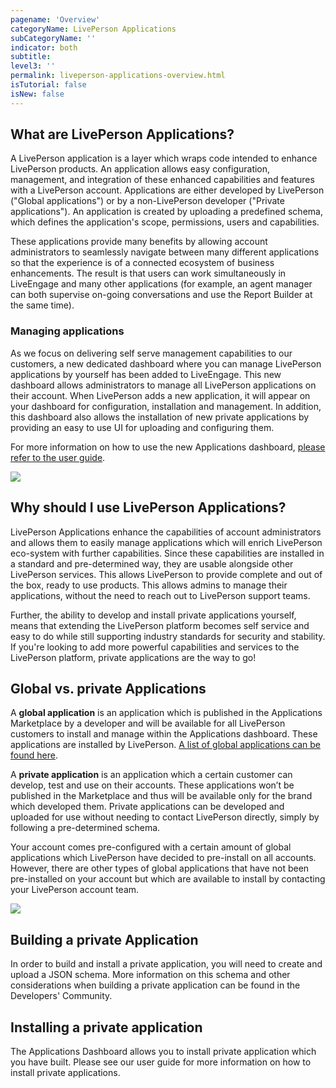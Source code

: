 ```yaml
---
pagename: 'Overview'
categoryName: LivePerson Applications
subCategoryName: ''
indicator: both
subtitle:
level3: ''
permalink: liveperson-applications-overview.html
isTutorial: false
isNew: false
---
```


## What are LivePerson Applications?

A LivePerson application is a layer which wraps code intended to enhance LivePerson products. An application allows easy configuration, management, and integration of these enhanced capabilities and features with a LivePerson account. Applications are either developed by LivePerson ("Global applications") or by a non-LivePerson developer ("Private applications"). An application is created by uploading a predefined schema, which defines the application's scope, permissions, users and capabilities.

These applications provide many benefits by allowing account administrators to seamlessly navigate between many different applications so that the experience is of a connected ecosystem of business enhancements. The result is that users can work simultaneously in LiveEngage and many other applications (for example, an agent manager can both supervise on-going conversations and use the Report Builder at the same time).

### Managing applications

As we focus on delivering self serve management capabilities to our customers, a new dedicated dashboard where you can manage LivePerson applications by yourself has been added to LiveEngage. This new dashboard allows administrators to manage all LivePerson applications on their account. When LivePerson adds a new application, it will appear on your dashboard for configuration, installation and management. In addition, this dashboard also allows the installation of new private applications by providing an easy to use UI for uploading and configuring them.

For more information on how to use the new Applications dashboard, [please refer to the user guide](liveperson-applications-user-guide.html).

![](img/appsUI2.jpg)

## Why should I use LivePerson Applications?

LivePerson Applications enhance the capabilities of account administrators and allows them to easily manage applications which will enrich LivePerson eco-system with further capabilities. Since these capabilities are installed in a standard and pre-determined way, they are usable alongside other LivePerson services. This allows LivePerson to provide complete and out of the box, ready to use products. This allows admins to manage their applications, without the need to reach out to LivePerson support teams.

Further, the ability to develop and install private applications yourself, means that extending the LivePerson platform becomes self service and easy to do while still supporting industry standards for security and stability. If you're looking to add more powerful capabilities and services to the LivePerson platform, private applications are the way to go!

## Global vs. private Applications

A **global application** is an application which is published in the Applications Marketplace by a developer and will be available for all LivePerson customers to install and manage within the Applications dashboard. These applications are installed by LivePerson. [A list of global applications can be found here](liveperson-applications-global-applications-list.html).

A **private application** is an application which a certain customer can develop, test and use on their accounts. These applications won’t be published in the Marketplace and thus will be available only for the brand which developed them. Private applications can be developed and uploaded for use without needing to contact LivePerson directly, simply by following a pre-determined schema.

Your account comes pre-configured with a certain amount of global applications which LivePerson have decided to pre-install on all accounts. However, there are other types of global applications that have not been pre-installed on your account but which are available to install by contacting your LivePerson account team.

![](img/appsUI1.jpg)

## Building a private Application

In order to build and install a private application, you will need to create and upload a JSON schema. More information on this schema and other considerations when building a private application can be found in the Developers' Community.

## Installing a private application

The Applications Dashboard allows you to install private application which you have built. Please see our user guide for more information on how to install private applications.

